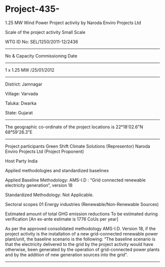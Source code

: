 # Project-435-
1.25 MW Wind Power Project activity by Naroda Enviro Projects Ltd

Scale of the project activity Small Scale

WTG ID No: SEL/1250/2011-12/2436
_________
No & Capacity Commissioning Date
___________
1 x 1.25 MW /25/01/2012
_________

District: Jamnagar

Village: Varvada

Taluka: Dwarka

State: Gujarat
____________________
The geographic co-ordinate of the project locations is 22°18'02.6"N 68°59'26.3"E
______________
Project participants Green Shift Climate Solutions (Representor)
Naroda Enviro Projects Ltd (Project Proponent)

Host Party India

Applied methodologies and standardized
baselines

Applied Baseline Methodology:
AMS-I.D : “Grid connected renewable electricity
generation”, version 18

Standardized Methodology: Not Applicable.

Sectoral scopes 01 Energy industries
(Renewable/Non-Renewable Sources)

Estimated amount of total GHG emission
reductions
To be estimated during verification
[An ex-ante estimate is 1776 CoUs per year]

As per the approved consolidated methodology AMS-I.D. Version 18, if the project activity is the
installation of a new grid-connected renewable power plant/unit, the baseline scenario is the following:
“The baseline scenario is that the electricity delivered to the grid by the project activity would have
otherwise, been generated by the operation of grid-connected power plants and by the addition of new
generation sources into the grid”.
__________________


